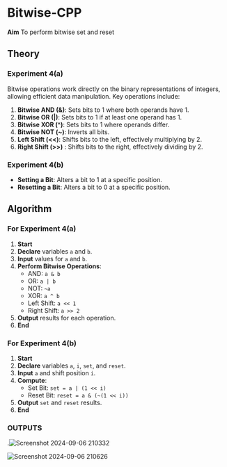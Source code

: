 # Bitwise-CPP

**Aim**
To perform bitwise set and reset

## Theory
### Experiment 4(a)
Bitwise operations work directly on the binary representations of integers, allowing efficient data manipulation. Key operations include:

1. **Bitwise AND (&)**: Sets bits to 1 where both operands have 1.
2. **Bitwise OR (|)**: Sets bits to 1 if at least one operand has 1.
3. **Bitwise XOR (^)**: Sets bits to 1 where operands differ.
4. **Bitwise NOT (~)**: Inverts all bits.
5. **Left Shift (<<)**: Shifts bits to the left, effectively multiplying by 2.
6. **Right Shift (>>)**
: Shifts bits to the right, effectively dividing by 2.

### Experiment 4(b)
- **Setting a Bit**: Alters a bit to 1 at a specific position.
- **Resetting a Bit**: Alters a bit to 0 at a specific position.

## Algorithm

### For Experiment 4(a)
1. **Start**
2. **Declare** variables `a` and `b`.
3. **Input** values for `a` and `b`.
4. **Perform Bitwise Operations**:
   - AND: `a & b`
   - OR: `a | b`
   - NOT: `~a`
   - XOR: `a ^ b`
   - Left Shift: `a << 1`
   - Right Shift: `a >> 2`
5. **Output** results for each operation.
6. **End**

### For Experiment 4(b)
1. **Start**
2. **Declare** variables `a`, `i`, `set`, and `reset`.
3. **Input** `a` and shift position `i`.
4. **Compute**:
   - Set Bit: `set = a | (1 << i)`
   - Reset Bit: `reset = a & (~(1 << i))`
5. **Output** `set` and `reset` results.
6. **End**

### **OUTPUTS**
.![Screenshot 2024-09-06 210332](https://github.com/user-attachments/assets/4a754939-fc7d-4807-9138-5cbb0276759f)

   ![Screenshot 2024-09-06 210626](https://github.com/user-attachments/assets/a214368a-404f-4d58-ba9e-463df79bb465)
